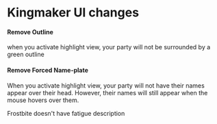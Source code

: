 # Kingmaker UI changes

#### Remove Outline
when you activate highlight view, your party will not be surrounded by a green outline

#### Remove Forced Name-plate
When you activate highlight view, your party will not have their names appear over their head. However, their names will still appear when the mouse hovers over them.


Frostbite doesn't have fatigue description